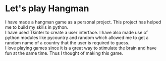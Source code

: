 # Let's play Hangman

I have made a hangman game as a personal project. This project has helped me to build my skills in python.  
I have used Tkinter to create a user interface. I have also made use of python modules like pycountry and random which allowed me to get a random name of a country that the user is required to guess.  
I love playing games since it is a great way to stimulate the brain and have fun at the same time. Thus I thought of making this game.
